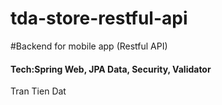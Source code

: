 # tda-store-restful-api
#Backend for mobile app (Restful API)
<h4>Tech:Spring Web, JPA Data, Security, Validator</h4>

Tran Tien Dat
